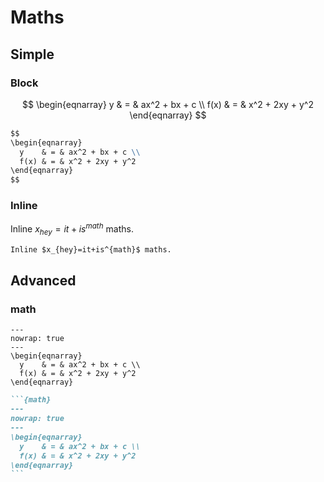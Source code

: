 # Maths

## Simple

### Block

$$
\begin{eqnarray}
  y    & = & ax^2 + bx + c \\
  f(x) & = & x^2 + 2xy + y^2
\end{eqnarray}
$$

~~~md
$$
\begin{eqnarray}
  y    & = & ax^2 + bx + c \\
  f(x) & = & x^2 + 2xy + y^2
\end{eqnarray}
$$
~~~

### Inline

Inline $x_{hey}=it+is^{math}$ maths.

~~~md
Inline $x_{hey}=it+is^{math}$ maths.
~~~

## Advanced

### math

```{math}
---
nowrap: true
---
\begin{eqnarray}
  y    & = & ax^2 + bx + c \\
  f(x) & = & x^2 + 2xy + y^2
\end{eqnarray}
```

~~~md
```{math}
---
nowrap: true
---
\begin{eqnarray}
  y    & = & ax^2 + bx + c \\
  f(x) & = & x^2 + 2xy + y^2
\end{eqnarray}
```
~~~

